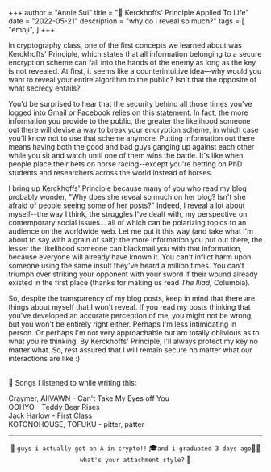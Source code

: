 +++
author = "Annie Sui"
title = "🔑 Kerckhoffs' Principle Applied To Life"
date = "2022-05-21"
description = "why do i reveal so much?"
tags = [
    "emoji",
]
+++

In cryptography class, one of the first concepts we learned about was Kerckhoffs' Principle, which states that all information belonging to a secure encryption scheme can fall into the hands of the enemy as long as the key is not revealed. At first, it seems like a counterintuitive idea—why would you want to reveal your entire algorithm to the public? Isn't that the opposite of what secrecy entails? 

You'd be surprised to hear that the security behind all those times you've logged into Gmail or Facebook relies on this statement. In fact, the more information you provide to the public, the greater the likelihood someone out there will devise a way to break your encryption scheme, in which case you'll know not to use that scheme anymore. Putting information out there means having both the good and bad guys ganging up against each other while you sit and watch until one of them wins the battle. It's like when people place their bets on horse racing--except you're betting on PhD students and researchers across the world instead of horses. 

I bring up Kerckhoffs' Principle because many of you who read my blog probably wonder, "Why does she reveal so much on her blog? Isn't she afraid of people seeing some of her posts?" Indeed, I reveal a lot about myself--the way I think, the struggles I've dealt with, my perspective on contemporary social issues... all of which can be polarizing topics to an audience on the worldwide web. Let me put it this way (and take what I'm about to say with a grain of salt): the more information you put out there, the lesser the likelihood someone can blackmail you with that information, because everyone will already have known it. You can't inflict harm upon someone using the same insult they've heard a million times. You can't triumph over striking your opponent with your sword if their wound already existed in the first place (thanks for making us read <i> The Iliad, </i> Columbia).

So, despite the transparency of my blog posts, keep in mind that there are things about myself that I won't reveal. If you read my posts thinking that you've developed an accurate perception of me, you might not be wrong, but you won't be entirely right either. Perhaps I'm less intimidating in person. Or perhaps I'm not very approachable but am totally oblivious as to what you're thinking. By Kerckhoffs' Principle, I'll always protect my key no matter what. So, rest assured that I will remain secure no matter what our interactions are like :)


<br>
🎵 Songs I listened to while writing this:

Craymer, AIIVAWN - Can't Take My Eyes off You 
<br>
OOHYO - Teddy Bear Rises 
<br>
Jack Harlow - First Class
<br>
KOTONOHOUSE, TOFUKU - pitter, patter
***
<center><p><span class="nowrap"><span class="emojify">💯</span> <code>guys i actually got an A in crypto!!</code></span> <span class="nowrap"><span class="emojify">🎓</span><code>and i graduated 3 days ago</code></span><span class="nowrap"><span class="emojify">👩‍🎓</span><code>what's your attachment style?</code></span> <span class="nowrap"><span class="emojify">🔐</span></p>